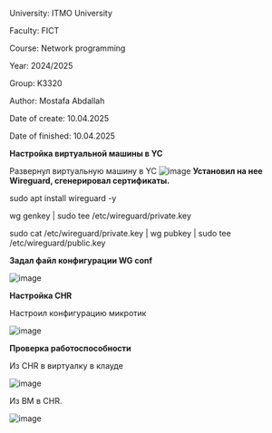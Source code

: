 University: ITMO University

Faculty: FICT

Course: Network programming

Year: 2024/2025

Group: K3320

Author: Mostafa Abdallah

Date of create: 10.04.2025

Date of finished: 10.04.2025

**Настройка виртуальной машины в YC**

Развернул виртуальную машину в YC
![image](https://github.com/user-attachments/assets/9ae64db5-6e22-45df-9d3b-457de7429083)
**Установил на нее Wireguard, сгенерировал сертификаты.**

sudo apt install wireguard -y

wg genkey | sudo tee /etc/wireguard/private.key

sudo cat /etc/wireguard/private.key | wg pubkey | sudo tee /etc/wireguard/public.key

**Задал файл конфигурации WG conf**

![image](https://github.com/user-attachments/assets/787b076b-53a3-464b-bcdf-59d2b4030676)

**Настройка CHR**

Настроил конфигурацию микротик

![image](https://github.com/user-attachments/assets/82dbcfef-7071-4faa-a17e-96e4ab1ff86b)

**Проверка работоспособности**

Из CHR в виртуалку в клауде

![image](https://github.com/user-attachments/assets/0fe79414-865e-4247-9740-45f93cfd98f4)

Из ВМ в CHR.

![image](https://github.com/user-attachments/assets/af8b87fa-2fd1-426f-a3cb-7ec6a92bb163)


